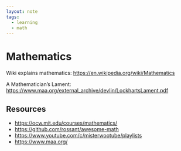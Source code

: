 ```yaml
---
layout: note
tags:
  - learning
  - math
---
```


# Mathematics

Wiki explains mathematics: https://en.wikipedia.org/wiki/Mathematics

A Mathematician’s Lament: https://www.maa.org/external_archive/devlin/LockhartsLament.pdf

## Resources

- https://ocw.mit.edu/courses/mathematics/
- https://github.com/rossant/awesome-math
- https://www.youtube.com/c/misterwootube/playlists
- https://www.maa.org/
